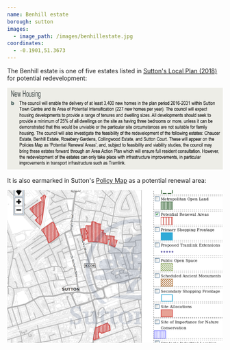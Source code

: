 ```yaml
---
name: Benhill estate 
borough: sutton
images:
  - image_path: /images/benhillestate.jpg
coordinates:
  - -0.1901,51.3673
---
```

The Benhill estate is one of five estates listed in [Sutton's Local Plan (2018)](https://drive.google.com/file/d/1MdX6GlaHDoBdG6CTsvjFaIuPtIa9id5O/view) for potential redevelopment:

![](/images/suttonplan.png)

It is also earmarked in Sutton's [Policy Map](http://sutton.addresscafe.com/app/exploreit/) as a potential renewal area:

![](/images/suttonpolicymap.png)

